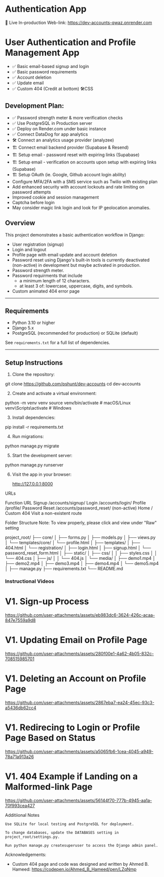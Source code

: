 # Authentication App

🎉 Live In-production Web-link: https://dev-accounts-qwaz.onrender.com

# User Authentication and Profile Management App
- ✅ Basic email-based signup and login 
- ✅ Basic password requirements 
- ✅ Account deletion 
- ✅ Update email 
- ✅ Custom 404 (Credit at bottom) 🛠️CSS

## Development Plan:
- ✅ Password strength meter & more verification checks
- ✅ Use PostgreSQL in Production server 
- ✅ Deploy on Render.com under basic instance 
- ✅ Connect DataDog for app analytics 
- 🛠️ Connect an analytics usage provider (analyzee)  
- 🏗️ Connect email backend provider (Supabase & Resend)
- 🏗️ Setup email - password reset with expiring links (Supabase)
- 🏗️ Setup email - verification on accounts upon setup with expiring links (Supabase)
- 🏗️ Setup OAuth (ie. Google, Github account login ability)
- Configure MFA/2FA with a SMS service such as Twilio with existing plan
- Add enhanced security with account lockouts and rate limiting on 
password attempts
- Improved cookie and session management 
- Captcha before login 
- May consider magic link login and look for IP geolocation anomalies.


## Overview

This project demonstrates a basic authentication workflow in Django:
- User registration (signup)
- Login and logout
- Profile page with email update and account deletion
- Password reset using Django's built-in tools is currently deactivated (non-active) in development but maybe activated in production.
- Password strength meter. 
- Password requirments that include
	- a minimum length of 12 characters.
	- at least 3 of: lowercase, uppercase, digits, and symbols.
- Custom animated 404 error page 
 

---

## Requirements

- Python 3.10 or higher  
- Django 5.x  
- PostgreSQL (recommended for production) or SQLite (default)

See `requirements.txt` for a full list of dependencies.

---



## Setup Instructions

1. Clone the repository:
 
git clone https://github.com/pshunt/dev-accounts
cd dev-accounts


2. Create and activate a virtual environment:

python -m venv venv
source venv/bin/activate   # macOS/Linux
venv\Scripts\activate      # Windows

3. Install dependencies:

pip install -r requirements.txt

4. Run migrations:

python manage.py migrate

5. Start the development server:

python manage.py runserver

6. Visit the app in your browser:

    http://127.0.0.1:8000

URLs

Function		URL
Signup			/accounts/signup/
Login			/accounts/login/
Profile			/profile/
Password Reset	/accounts/password_reset/ (non-active)
Home			/
Custom 404		Visit a non-existent route


Folder Structure 
Note: To view properly, please click and view under "Raw" setting

project_root/
├── core/
│   ├── forms.py
│   ├── models.py
│   ├── views.py
│   └── templates/core/
│       └── profile.html
│
├── templates/
│   ├── 404.html
│   └── registration/
│       ├── login.html
│       ├── signup.html
│       └── password_reset_form.html
│
├── static/
│   ├── css/
│   │   ├── styles.css
│   │   └── 404.css
│   ├── js/
│   │   └── 404.js
│   └── media/
│       ├── demo1.mp4
│       ├── demo2.mp4
│       ├── demo3.mp4
│       ├── demo4.mp4
│       └── demo5.mp4
│
├── manage.py
├── requirements.txt
└── README.md

<h3>Instructional Videos</h3>

# V1. Sign-up Process
https://github.com/user-attachments/assets/eb983dc6-3624-426c-acaa-847e7559a9d8

# V1. Updating Email on Profile Page
https://github.com/user-attachments/assets/280f00e1-4a62-4b05-832c-708515985701

# V1. Deleting an Account on Profile Page 
https://github.com/user-attachments/assets/2867eba7-ea24-45ec-93c3-a5436db62cc4

# V1. Redirecing to Login or Profile Page Based on Status
https://github.com/user-attachments/assets/a5065fb6-1cea-4045-a949-78a71a913a26

# V1. 404 Example if Landing on a Malformed-link Page
https://github.com/user-attachments/assets/56144f70-777b-4945-aa1a-70f993cea427


Additiional Notes

    Use SQLite for local testing and PostgreSQL for deployment.

    To change databases, update the DATABASES setting in project_root/settings.py.

    Run python manage.py createsuperuser to access the Django admin panel.

Acknowledgements:

- Custom 404 page and code was designed and written by Ahmed B. Hameed:
https://codepen.io/Ahmed_B_Hameed/pen/LZqNmp